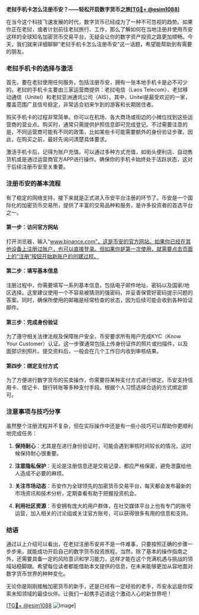 **老挝手机卡怎么注册币安？——轻松开启数字货币之旅[[TG💪+ @esim1088](https://t.me/s/esim1088)]**

在当今这个科技飞速发展的时代，数字货币已经成为了一种不可忽视的趋势。如果你正在老挝，或者计划前往老挝旅行、工作，那么了解如何在当地注册并使用币安这样的全球知名加密货币交易平台，无疑会让你的数字资产投资之路更加顺畅。今天，我们就来详细聊聊“老挝手机卡怎么注册币安”这一话题，希望能帮助到有需要的朋友。

### 老挝手机卡的选择与激活

首先，要在老挝使用任何服务，包括注册币安，拥有一张本地手机卡是必不可少的。老挝的手机卡主要由三家运营商提供：老挝电信（Laos Telecom）、老挝移动通信（Unitel）和老挝亚洲通讯公司（AIS）。其中，Unitel是最受欢迎的一家，覆盖范围广且信号稳定，非常适合初来乍到的游客和长期居住者。

购买手机卡的过程非常简单。你可以在机场、各大商场或街边的小摊位找到这些运营商的营业点。购买时，通常只需提供护照信息即可完成登记。不过需要注意的是，不同运营商可能有不同的政策，比如某些卡可能需要额外的身份验证步骤。因此，在购买之前，最好先询问清楚具体要求。

激活手机卡后，记得为账户充值。可以通过多种方式充值，如街头便利店、自动售货机或是通过运营商官方APP进行操作。确保你的手机卡始终处于活跃状态，这对于后续注册币安至关重要。

### 注册币安的基本流程

有了稳定的网络支持，接下来就是正式进入币安平台注册的环节了。币安是一个国际化的加密货币交易所，提供了丰富的交易品种和服务，是许多投资者的首选平台之一。

#### 第一步：访问官方网站

打开浏览器，输入“www.binance.com”，这是币安的官方网站。如果你已经在其他设备上注册过账户，也可以直接登录。但如果你是第一次使用，就需要点击页面上的“注册”按钮开始新账户的创建过程。

#### 第二步：填写基本信息

注册过程中，你需要填写一系列基本信息，包括电子邮件地址、密码以及国家/地区选择。这里建议使用一个不容易被猜测的强密码，并妥善保管好密码提示问题的答案。同时，确保所使用的邮箱是经常检查的状态，因为后续可能会收到各种验证邮件。

#### 第三步：完成身份验证

为了遵守相关法律法规及保障账户安全，币安要求所有用户完成KYC（Know Your Customer）认证。这一步骤通常包括上传身份证件的照片或扫描件，以及面部识别照片。提交资料后，一般会在几个工作日内收到审核结果。

#### 第四步：绑定支付方式

为了方便进行数字货币的买卖操作，你需要将某种支付方式进行绑定。币安支持信用卡、借记卡、银行转账等多种支付手段。根据个人习惯选择合适的方式绑定即可。

### 注意事项与技巧分享

虽然整个注册流程并不复杂，但在实际操作中还是有一些小技巧可以帮助你更顺利地完成任务：

1. **保持耐心**：尤其是在进行身份验证时，可能会遇到审核时间较长的情况，这时候保持耐心很重要。
   
2. **注意隐私保护**：无论是注册信息还是交易记录，都应严格保密，避免泄露给他人造成不必要的麻烦。

3. **关注市场动态**：币安作为全球领先的加密货币交易平台，每天都会发布最新的市场资讯和技术分析，定期查看有助于把握投资机会。

4. **利用社区资源**：币安拥有庞大的用户群体，在社交媒体平台上也有专门的账号运营，加入相关的讨论组或关注官方账号，可以获得很多有用的信息和支持。

### 结语

通过以上介绍可以看出，在老挝注册币安并不是一件难事，只要按照正确的步骤一步步来，就能成功开启自己的数字货币投资旅程。当然，除了基本的操作指南之外，还需要具备一定的风险意识和学习能力，这样才能在这个充满机遇与挑战的领域站稳脚跟。希望每位读者都能借助本文提供的信息，在未来能够更加从容地面对数字货币世界的种种变化。

无论你是刚刚接触加密货币的新手，还是已经有一定经验的老手，币安永远是你探索未知领域的最佳伙伴。让我们一起携手迈进这个激动人心的新世界吧！

[[TG💪+ @esim1088](https://t.me/s/esim1088) ![Image](https://i.postimg.cc/4NQfJmqS/Snipaste-2025-05-13-00-14-12.png)]